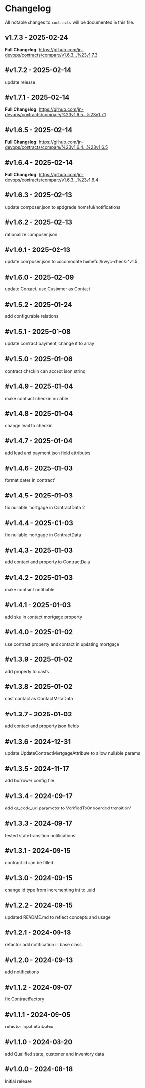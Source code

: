 # Changelog

All notable changes to `contracts` will be documented in this file.

## v1.7.3 - 2025-02-24

**Full Changelog**: https://github.com/jn-devops/contracts/compare/v1.6.3...%23v1.7.3

## #v1.7.2 - 2025-02-14

update release

## #v1.7.1 - 2025-02-14

**Full Changelog**: https://github.com/jn-devops/contracts/compare/%23v1.6.5...%23v1.7.1

## #v1.6.5 - 2025-02-14

**Full Changelog**: https://github.com/jn-devops/contracts/compare/%23v1.6.4...%23v1.6.5

## #v1.6.4 - 2025-02-14

**Full Changelog**: https://github.com/jn-devops/contracts/compare/v1.6.3...%23v1.6.4

## #v1.6.3 - 2025-02-13

update composer.json to updgrade homeful/notifications

## #v1.6.2 - 2025-02-13

rationalize composer.json

## #v1.6.1 - 2025-02-13

update composer.json to accomodate homeful/kwyc-check:^v1.5

## #v1.6.0 - 2025-02-09

update Contact, use Customer as Contact

## #v1.5.2 - 2025-01-24

add configurable relations

## #v1.5.1 - 2025-01-08

update contract payment, change it to array

## #v1.5.0 - 2025-01-06

contract checkin can accept json string

## #v1.4.9 - 2025-01-04

make contract checkin nullable

## #v1.4.8 - 2025-01-04

change lead to checkin

## #v1.4.7 - 2025-01-04

add lead and payment json field attributes

## #v1.4.6 - 2025-01-03

format dates in contract'

## #v1.4.5 - 2025-01-03

fix nullable mortgage in ContractData 2

## #v1.4.4 - 2025-01-03

fix nullable mortgage in ContractData

## #v1.4.3 - 2025-01-03

add contact and property to ContractData

## #v1.4.2 - 2025-01-03

make contract notifiable

## #v1.4.1 - 2025-01-03

add sku in contact mortgage property

## #v1.4.0 - 2025-01-02

use contract property and contact in updating mortgage

## #v1.3.9 - 2025-01-02

add property to casts

## #v1.3.8 - 2025-01-02

cast contact as ContactMetaData

## #v1.3.7 - 2025-01-02

add contact and property json fields

## #v1.3.6 - 2024-12-31

update UpdateContractMortgageAttribute to allow nullable params

## #v1.3.5 - 2024-11-17

add borrower config file

## #v1.3.4 - 2024-09-17

add qr_code_url parameter to VerifiedToOnboarded transition'

## #v1.3.3 - 2024-09-17

tested state transition notifications'

## #v1.3.1 - 2024-09-15

contract id can be filled.

## #v1.3.0 - 2024-09-15

change id type from incrementing int to uuid

## #v1.2.2 - 2024-09-15

updated README.md to reflect concepts and usage

## #v1.2.1 - 2024-09-13

refactor add notification in base class

## #v1.2.0 - 2024-09-13

add notifications

## #v1.1.2 - 2024-09-07

fix ContractFactory

## #v1.1.1 - 2024-09-05

refactor input attributes

## #v1.1.0 - 2024-08-20

add Qualified state, customer and inventory data

## #v1.0.0 - 2024-08-18

Initial release

